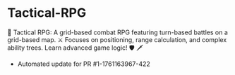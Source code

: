 # Tactical-RPG
🧠 Tactical RPG: A grid-based combat RPG featuring turn-based battles on a grid-based map. ⚔️ Focuses on positioning, range calculation, and complex ability trees. Learn advanced game logic! 🛡️ 🗡️


- Automated update for PR #1-1761163967-422